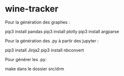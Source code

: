 # wine-tracker

Pour la génération des graphes :

pip3 install pandas
pip3 install plotly
pip3 install argparse

Pour la génération des .py à partir des jupyter :

pip3 install Jinja2
pip3 install nbconvert

Pour générer les .py: 

make dans le dossier  src/drm
